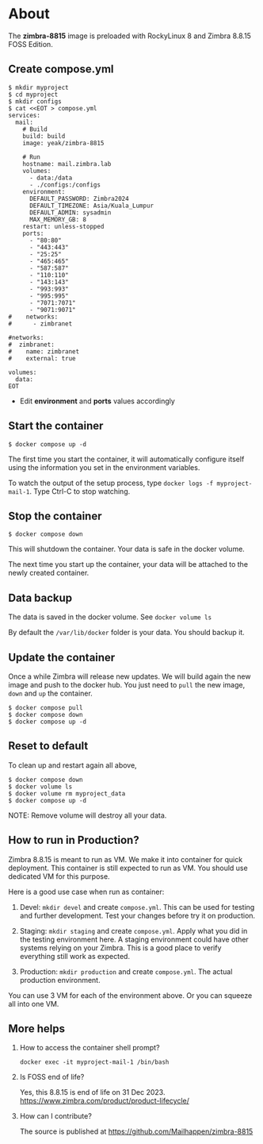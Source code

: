 # About
The **zimbra-8815** image is preloaded with RockyLinux 8 and Zimbra 8.8.15 FOSS Edition.

## Create compose.yml

```
$ mkdir myproject
$ cd myproject
$ mkdir configs
$ cat <<EOT > compose.yml
services:
  mail:
    # Build
    build: build 
    image: yeak/zimbra-8815

    # Run
    hostname: mail.zimbra.lab
    volumes:
      - data:/data
      - ./configs:/configs
    environment:
      DEFAULT_PASSWORD: Zimbra2024
      DEFAULT_TIMEZONE: Asia/Kuala_Lumpur
      DEFAULT_ADMIN: sysadmin
      MAX_MEMORY_GB: 8
    restart: unless-stopped
    ports:
      - "80:80"
      - "443:443"
      - "25:25"
      - "465:465"
      - "587:587"
      - "110:110"
      - "143:143"
      - "993:993"
      - "995:995"
      - "7071:7071"
      - "9071:9071"
#    networks:
#      - zimbranet

#networks:
#  zimbranet:
#    name: zimbranet
#    external: true

volumes:
  data:
EOT
```

- Edit **environment** and **ports** values accordingly

## Start the container

```
$ docker compose up -d
```

The first time you start the container, it will automatically configure itself using the information you set in the environment variables.

To watch the output of the setup process, type `docker logs -f myproject-mail-1`. Type Ctrl-C to stop watching.

## Stop the container

```
$ docker compose down
```

This will shutdown the container. Your data is safe in the docker volume.

The next time you start up the container, your data will be attached to the newly created container.

## Data backup

The data is saved in the docker volume. See `docker volume ls`

By default the `/var/lib/docker` folder is your data. You should backup it.

## Update the container

Once a while Zimbra will release new updates. We will build again the new image and push to the docker hub. You just need to `pull` the new image, `down` and `up` the container.

```
$ docker compose pull
$ docker compose down
$ docker compose up -d
```

## Reset to default

To clean up and restart again all above,

```
$ docker compose down
$ docker volume ls
$ docker volume rm myproject_data
$ docker compose up -d
```

NOTE: Remove volume will destroy all your data.

## How to run in Production?

Zimbra 8.8.15 is meant to run as VM. We make it into container for quick deployment. This container is still expected to run as VM. You should use dedicated VM for this purpose.

Here is a good use case when run as container:

1. Devel: `mkdir devel` and create `compose.yml`. This can be used for testing and further development. Test your changes before try it on production.

2. Staging: `mkdir staging` and create `compose.yml`. Apply what you did in the testing environment here. A staging environment could have other systems relying on your Zimbra. This is a good place to verify everything still work as expected.

3. Production: `mkdir production` and create `compose.yml`. The actual production environment.

You can use 3 VM for each of the environment above. Or you can squeeze all into one VM.

## More helps

1. How to access the container shell prompt?

   `docker exec -it myproject-mail-1 /bin/bash`

2. Is FOSS end of life?

   Yes, this 8.8.15 is end of life on 31 Dec 2023. https://www.zimbra.com/product/product-lifecycle/

3. How can I contribute?

   The source is published at https://github.com/Mailhappen/zimbra-8815
